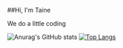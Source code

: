 ##Hi, I'm Taine

We do a little coding

![Anurag's GitHub stats](https://github-readme-stats.vercel.app/api?username=InvalidSe&show_icons=true&theme=radical) [![Top Langs](https://github-readme-stats.vercel.app/api/top-langs/?username=InvalidSE&layout=compact&theme=radical)](https://github.com/anuraghazra/github-readme-stats)

